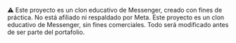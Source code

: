 ⚠️ Este proyecto es un clon educativo de Messenger, creado con fines de práctica. No está afiliado ni respaldado por Meta.
Este proyecto es un clon educativo de Messenger, sin fines comerciales. Todo será modificado antes de ser parte del portafolio.
